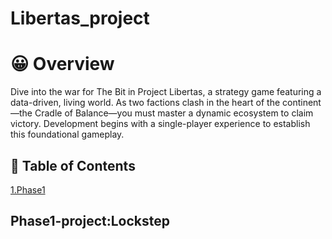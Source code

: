 # Libertas_project

# 😀 Overview

Dive into the war for The Bit in Project Libertas, a strategy game featuring a data-driven, living world. As two factions clash in the heart of the continent—the Cradle of Balance—you must master a dynamic ecosystem to claim victory. Development begins with a single-player experience to establish this foundational gameplay.

## 🤔 Table of Contents
[1.Phase1](#phase1-projectlockstep)

## Phase1-project:Lockstep
